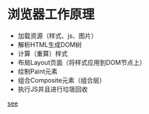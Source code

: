 # 浏览器工作原理
- 加载资源（样式、js、图片）
- 解析HTML生成DOM树
- 计算（重算）样式
- 布局Layout页面（将样式应用到DOM节点上）
- 绘制Paint元素
- 组合Composite元素（组合层）
- 执行JS并且进行垃圾回收

[see](https://www.html5rocks.com/zh/tutorials/internals/howbrowserswork/)
